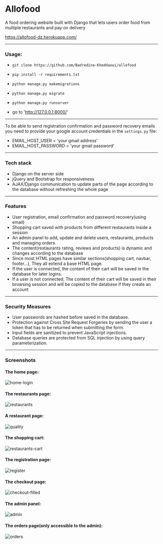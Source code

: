 # Allofood

A food ordering website built with Django that lets users order food from multiple restaurants and pay on delivery

https://allofood-dz.herokuapp.com/

****

### Usage:

- `git clone https://github.com/Badredine-Kheddaoui/allofood`

- `pip install -r requirements.txt`

- `python manage.py makemigrations`

- `python manage.py migrate`

- `python manage.py runserver`

- go to 'http://127.0.0.1:8000/'

****

To be able to send registration confirmation and password recovery emails you need to provide your google account credentials  in the `settings.py` file:
- EMAIL_HOST_USER  = 'your gmail address'
- EMAIL_HOST_PASSWORD = 'your gmail password'

****

### Tech stack
- Django on the server side
- jQuery and Bootstrap for responsiveness
- AJAX/Django communication to update parts of the page according to the database without refreshing the whole page

****

### Features
- User registration, email confirmation and password recovery(using email)
- Shopping cart saved with products from different restaurants inside a session
- An admin panel to add, update and delete users, restaurants, products and managing orders.
- The content(restaurants rating, reviews and products) is dynamic and changes according to the database
- Since most HTML pages have similar sections(shopping cart, navbar, footer...), They all extend a base HTML page.
- If the user is connected, the content of their cart will be saved in the database for later logins.
- If a user is not connected, The content of their cart will be saved in their browsing session and will be copied to the database if they create an account

****

### Security Measures
- User passwords are hashed before saved in the database.
- Protection against Cross Site Request Forgeries by sending the user a token that has to be returned when submitting the form.
- Input fields are sanitized to prevent JavaScript injections.
- Database queries are protected from SQL injection by using query parameterization.

****

### Screenshots

#### The home page:

![home-login](./screenshots/home-login.jpg)



#### The restaurants page:

![restaurants](./screenshots/restaurants.png)



#### A restaurant page:

![quality](./screenshots/quality.jpg)



#### The shopping cart:

![restaurants-cart](./screenshots/restaurants-cart.png)



#### The registration page:

![register](./screenshots/register.png)



#### The checkout page:

![checkout-filled](./screenshots/checkout-filled.png)



#### The admin panel:

![admin](./screenshots/admin.png)



#### The orders page(only accessible to the admin):

![orders](./screenshots/orders.png)